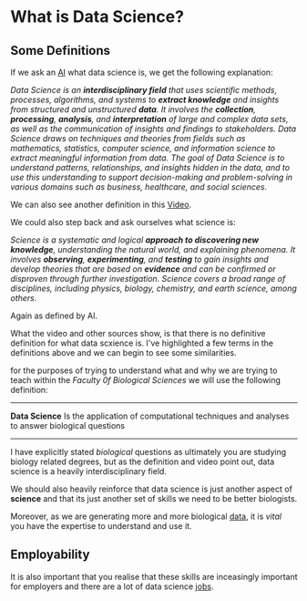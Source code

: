 # What is Data Science?

## Some Definitions

If we ask an [AI](https://openai.com/) what data science is, we get the following explanation:


*Data Science is an **interdisciplinary field** that uses scientific methods, processes, algorithms, and systems to **extract knowledge** and insights from structured and unstructured **data**. It involves the **collection**, **processing**, **analysis**, and **interpretation** of large and complex data sets, as well as the communication of insights and findings to stakeholders. Data Science draws on techniques and theories from fields such as mathematics, statistics, computer science, and information science to extract meaningful information from data. The goal of Data Science is to understand patterns, relationships, and insights hidden in the data, and to use this understanding to support decision-making and problem-solving in various domains such as business, healthcare, and social sciences.*

We can also see another definition in this [Video](https://youtu.be/X3paOmcrTjQ).

We could also step back and ask ourselves what science is:

*Science is a systematic and logical **approach to discovering new knowledge**, understanding the natural world, and explaining phenomena. It involves **observing**, **experimenting**, and **testing** to gain insights and develop theories that are based on **evidence** and can be confirmed or disproven through further investigation. Science covers a broad range of disciplines, including physics, biology, chemistry, and earth science, among others.* 

Again as defined by AI.

What the video and other sources show, is that there is no definitive definition for what data scxience is. I've highlighted a few terms in the definitions above and we can begin to see some similarities.

for the purposes of trying to understand what and why we are trying to teach within the *Faculty 0f Biological Sciences* we will use the following definition:

---

**Data Science** Is the application of computational techniques and analyses to answer biological questions

---

I have explicitly stated *biological* questions as ultimately you are studying biology related degrees, but as the definition and video point out, data science is a heavily interdisciplinary field.

We should also heavily reinforce that data science is just another aspect of **science** and that its just another set of skills we need to be better biologists.

Moreover, as we are generating more and more biological [data](https://github.com/mattbawn/MCB_Data_Science/blob/main/Big_Data.md), it is *vital* you have the expertise to understand and use it. 

## Employability

It is also important that you realise that these skills are inceasingly important for employers and there are a lot of data science [jobs](https://builtin.com/data-science).






